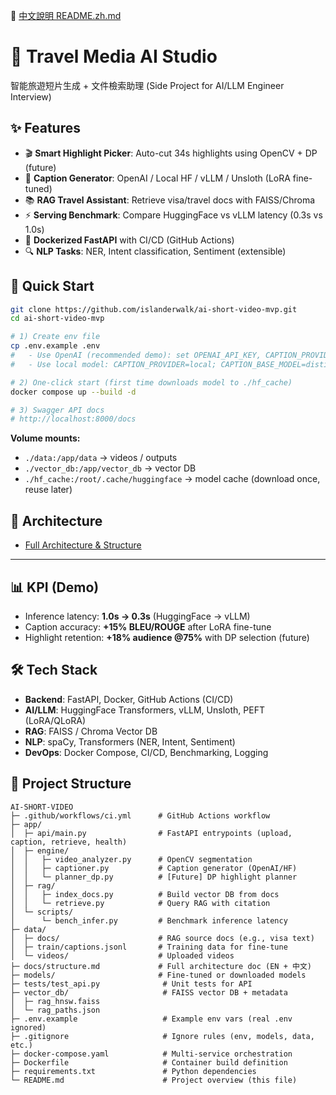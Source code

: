 📖 [中文說明 README.zh.md](README.zh.md)

# 🎥 Travel Media AI Studio

智能旅遊短片生成 + 文件檢索助理 (Side Project for AI/LLM Engineer Interview)

## ✨ Features
- 🎬 **Smart Highlight Picker**: Auto-cut 34s highlights using OpenCV + DP (future)
- 📝 **Caption Generator**: OpenAI / Local HF / vLLM / Unsloth (LoRA fine-tuned)
- 📚 **RAG Travel Assistant**: Retrieve visa/travel docs with FAISS/Chroma
- ⚡ **Serving Benchmark**: Compare HuggingFace vs vLLM latency (0.3s vs 1.0s)
- 🐳 **Dockerized FastAPI** with CI/CD (GitHub Actions)
- 🔍 **NLP Tasks**: NER, Intent classification, Sentiment (extensible)

## 🚀 Quick Start

```bash
git clone https://github.com/islanderwalk/ai-short-video-mvp.git
cd ai-short-video-mvp

# 1) Create env file
cp .env.example .env
#   - Use OpenAI (recommended demo): set OPENAI_API_KEY, CAPTION_PROVIDER=openai
#   - Use local model: CAPTION_PROVIDER=local; CAPTION_BASE_MODEL=distilgpt2 or qwen2-0.5b-instruct; CAPTION_QUANT=int4

# 2) One-click start (first time downloads model to ./hf_cache)
docker compose up --build -d

# 3) Swagger API docs
# http://localhost:8000/docs
```
**Volume mounts:**  
- `./data:/app/data` → videos / outputs  
- `./vector_db:/app/vector_db` → vector DB  
- `./hf_cache:/root/.cache/huggingface` → model cache (download once, reuse later)

## 🧩 Architecture
- [Full Architecture & Structure](docs/structure.md)

---

## 📊 KPI (Demo)
- Inference latency: **1.0s → 0.3s** (HuggingFace → vLLM)
- Caption accuracy: **+15% BLEU/ROUGE** after LoRA fine-tune
- Highlight retention: **+18% audience @75%** with DP selection (future)

## 🛠️ Tech Stack
- **Backend**: FastAPI, Docker, GitHub Actions (CI/CD)
- **AI/LLM**: HuggingFace Transformers, vLLM, Unsloth, PEFT (LoRA/QLoRA)
- **RAG**: FAISS / Chroma Vector DB
- **NLP**: spaCy, Transformers (NER, Intent, Sentiment)
- **DevOps**: Docker Compose, CI/CD, Benchmarking, Logging

## 📂 Project Structure
```
AI-SHORT-VIDEO
├─ .github/workflows/ci.yml      # GitHub Actions workflow
├─ app/
│  ├─ api/main.py                # FastAPI entrypoints (upload, caption, retrieve, health)
│  ├─ engine/
│  │   ├─ video_analyzer.py      # OpenCV segmentation
│  │   ├─ captioner.py           # Caption generator (OpenAI/HF)
│  │   └─ planner_dp.py          # [Future] DP highlight planner
│  ├─ rag/
│  │   ├─ index_docs.py          # Build vector DB from docs
│  │   └─ retrieve.py            # Query RAG with citation
│  └─ scripts/
│      └─ bench_infer.py         # Benchmark inference latency
├─ data/
│  ├─ docs/                      # RAG source docs (e.g., visa text)
│  ├─ train/captions.jsonl       # Training data for fine-tune
│  └─ videos/                    # Uploaded videos
├─ docs/structure.md             # Full architecture doc (EN + 中文)
├─ models/                       # Fine-tuned or downloaded models
├─ tests/test_api.py              # Unit tests for API
├─ vector_db/                     # FAISS vector DB + metadata
│  ├─ rag_hnsw.faiss
│  └─ rag_paths.json
├─ .env.example                   # Example env vars (real .env ignored)
├─ .gitignore                     # Ignore rules (env, models, data, etc.)
├─ docker-compose.yaml            # Multi-service orchestration
├─ Dockerfile                     # Container build definition
├─ requirements.txt               # Python dependencies
└─ README.md                      # Project overview (this file)
```


